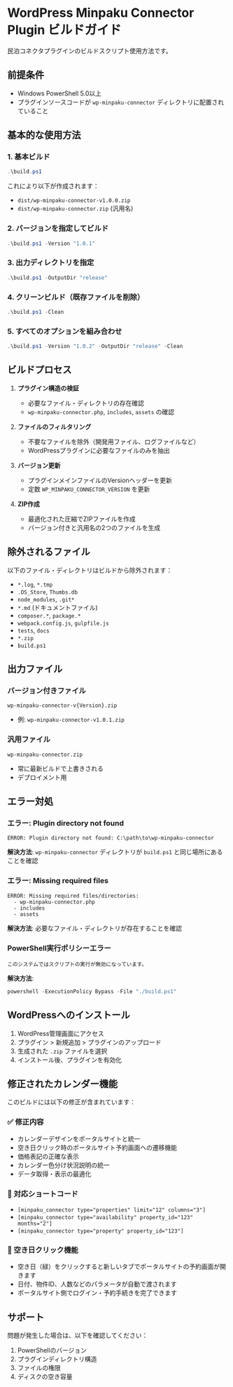 # WordPress Minpaku Connector Plugin ビルドガイド

民泊コネクタプラグインのビルドスクリプト使用方法です。

## 前提条件

- Windows PowerShell 5.0以上
- プラグインソースコードが `wp-minpaku-connector` ディレクトリに配置されていること

## 基本的な使用方法

### 1. 基本ビルド
```powershell
.\build.ps1
```
これにより以下が作成されます：
- `dist/wp-minpaku-connector-v1.0.0.zip`
- `dist/wp-minpaku-connector.zip` (汎用名)

### 2. バージョンを指定してビルド
```powershell
.\build.ps1 -Version "1.0.1"
```

### 3. 出力ディレクトリを指定
```powershell
.\build.ps1 -OutputDir "release"
```

### 4. クリーンビルド（既存ファイルを削除）
```powershell
.\build.ps1 -Clean
```

### 5. すべてのオプションを組み合わせ
```powershell
.\build.ps1 -Version "1.0.2" -OutputDir "release" -Clean
```

## ビルドプロセス

1. **プラグイン構造の検証**
   - 必要なファイル・ディレクトリの存在確認
   - `wp-minpaku-connector.php`, `includes`, `assets` の確認

2. **ファイルのフィルタリング**
   - 不要なファイルを除外（開発用ファイル、ログファイルなど）
   - WordPressプラグインに必要なファイルのみを抽出

3. **バージョン更新**
   - プラグインメインファイルのVersionヘッダーを更新
   - 定数 `WP_MINPAKU_CONNECTOR_VERSION` を更新

4. **ZIP作成**
   - 最適化された圧縮でZIPファイルを作成
   - バージョン付きと汎用名の2つのファイルを生成

## 除外されるファイル

以下のファイル・ディレクトリはビルドから除外されます：
- `*.log`, `*.tmp`
- `.DS_Store`, `Thumbs.db`
- `node_modules`, `.git*`
- `*.md` (ドキュメントファイル)
- `composer.*`, `package.*`
- `webpack.config.js`, `gulpfile.js`
- `tests`, `docs`
- `*.zip`
- `build.ps1`

## 出力ファイル

### バージョン付きファイル
`wp-minpaku-connector-v{Version}.zip`
- 例: `wp-minpaku-connector-v1.0.1.zip`

### 汎用ファイル
`wp-minpaku-connector.zip`
- 常に最新ビルドで上書きされる
- デプロイメント用

## エラー対処

### エラー: Plugin directory not found
```
ERROR: Plugin directory not found: C:\path\to\wp-minpaku-connector
```
**解決方法**: `wp-minpaku-connector` ディレクトリが `build.ps1` と同じ場所にあることを確認

### エラー: Missing required files
```
ERROR: Missing required files/directories:
  - wp-minpaku-connector.php
  - includes
  - assets
```
**解決方法**: 必要なファイル・ディレクトリが存在することを確認

### PowerShell実行ポリシーエラー
```
このシステムではスクリプトの実行が無効になっています。
```
**解決方法**:
```powershell
powershell -ExecutionPolicy Bypass -File "./build.ps1"
```

## WordPressへのインストール

1. WordPress管理画面にアクセス
2. プラグイン > 新規追加 > プラグインのアップロード
3. 生成された `.zip` ファイルを選択
4. インストール後、プラグインを有効化

## 修正されたカレンダー機能

このビルドには以下の修正が含まれています：

### ✅ 修正内容
- カレンダーデザインをポータルサイトと統一
- 空き日クリック時のポータルサイト予約画面への遷移機能
- 価格表記の正確な表示
- カレンダー色分け状況説明の統一
- データ取得・表示の最適化

### 🎯 対応ショートコード
- `[minpaku_connector type="properties" limit="12" columns="3"]`
- `[minpaku_connector type="availability" property_id="123" months="2"]`
- `[minpaku_connector type="property" property_id="123"]`

### 🔗 空き日クリック機能
- 空き日（緑）をクリックすると新しいタブでポータルサイトの予約画面が開きます
- 日付、物件ID、人数などのパラメータが自動で渡されます
- ポータルサイト側でログイン・予約手続きを完了できます

## サポート

問題が発生した場合は、以下を確認してください：
1. PowerShellのバージョン
2. プラグインディレクトリ構造
3. ファイルの権限
4. ディスクの空き容量